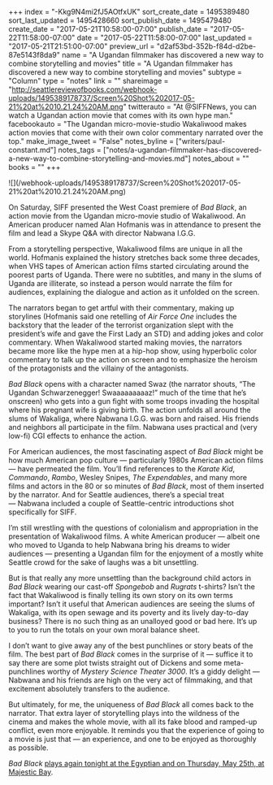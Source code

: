 +++
index = "-Kkg9N4mi2fJ5AOtfxUK"
sort_create_date = 1495389480
sort_last_updated = 1495428660
sort_publish_date = 1495479480
create_date = "2017-05-21T10:58:00-07:00"
publish_date = "2017-05-22T11:58:00-07:00"
date = "2017-05-22T11:58:00-07:00"
last_updated = "2017-05-21T21:51:00-07:00"
preview_url = "d2af53bd-352b-f84d-d2be-87e5143f8da9"
name = "A Ugandan filmmaker has discovered a new way to combine storytelling and movies"
title = "A Ugandan filmmaker has discovered a new way to combine storytelling and movies"
subtype = "Column"
type = "notes"
link = ""
shareimage = "http://seattlereviewofbooks.com/webhook-uploads/1495389178737/Screen%20Shot%202017-05-21%20at%2010.21.24%20AM.png"
twitterauto = "At @SIFFNews, you can watch a Ugandan action movie that comes with its own hype man."
facebookauto = "The Ugandan micro-movie-studio Wakaliwood makes action movies that come with their own color commentary narrated over the top."
make_image_tweet = "False"
notes_byline = ["writers/paul-constant.md"]
notes_tags = ["notes/a-ugandan-filmmaker-has-discovered-a-new-way-to-combine-storytelling-and-movies.md"]
notes_about = ""
books = ""
+++
<p class="image">![](/webhook-uploads/1495389178737/Screen%20Shot%202017-05-21%20at%2010.21.24%20AM.png)</p>

On Saturday, SIFF presented the West Coast premiere of *Bad Black*, an action movie from the Ugandan micro-movie studio of Wakaliwood. An American producer named Alan Hofmanis was in attendance to present the film and lead a Skype Q&A with director Nabwana I.G.G. 

From a storytelling perspective, Wakaliwood films are unique in all the world. Hofmanis explained the history stretches back some three decades, when VHS tapes of American action films started circulating around the poorest parts of Uganda. There were no subtitles, and many in the slums of Uganda are illiterate, so instead a person would narrate the film for audiences, explaining the dialogue and action as it unfolded on the screen.

The narrators began to get artful with their commentary, making up storylines (Hofmanis said one retelling of *Air Force One* includes the backstory that the leader of the terrorist organization slept with the president’s wife and gave the First Lady an STD) and adding jokes and color commentary. When Wakaliwood started making movies, the narrators became more like the hype men at a hip-hop show, using hyperbolic color commentary to talk up the action on screen and to emphasize the heroism of the protagonists and the villainy of the antagonists.

*Bad Black* opens with a character named Swaz (the narrator shouts, “The Ugandan Schwarzenegger! Swaaaaaaaaaz!” much of the time that he’s onscreen) who gets into a gun fight with some troops invading the hospital where his pregnant wife is giving birth. The action unfolds all around the slums of Wakaliga, where Nabwana I.G.G. was born and raised. His friends and neighbors all participate in the film. Nabwana uses practical and (very low-fi) CGI effects to enhance the action.

For American audiences, the most fascinating aspect of *Bad Black* might be how much American pop culture — particularly 1980s American action films — have permeated the film. You’ll find references to the *Karate Kid*, *Commando*, *Rambo*, Wesley Snipes, *The Expendables*, and many more films and actors in the 80 or so minutes of *Bad Black*, most of them inserted by the narrator. And for Seattle audiences, there’s a special treat — Nabwana included a couple of Seattle-centric introductions shot specifically for SIFF.

I’m still wrestling with the questions of colonialism and appropriation in the presentation of Wakaliwood films. A white American producer — albeit one who moved to Uganda to help Nabwana bring his dreams to wider audiences — presenting a Ugandan film for the enjoyment of a mostly white Seattle crowd for the sake of laughs was a bit unsettling. 

But is that really any more unsettling than the background child actors in *Bad Black* wearing our cast-off *Spongebob* and *Rugrats* t-shirts? Isn’t the fact that Wakaliwood is finally telling its own story on its own terms important? Isn’t it useful that American audiences are seeing the slums of Wakaliga, with its open sewage and its poverty and its lively day-to-day business? There is no such thing as an unalloyed good or bad here. It’s up to you to run the totals on your own moral balance sheet.

I don’t want to give away any of the best punchlines or story beats of the film. The best part of *Bad Black* comes in the surprise of it — suffice it to say there are some plot twists straight out of Dickens and some meta-punchlines worthy of *Mystery Science Theater 3000*. It’s a giddy delight — Nabwana and his friends are high on the very act of filmmaking, and that excitement absolutely transfers to the audience.

But ultimately, for me, the uniqueness of *Bad Black* all comes back to the narrator. That extra layer of storytelling plays into the wildness of the cinema and makes the whole movie, with all its fake blood and ramped-up conflict, even more enjoyable. It reminds you that the experience of going to a movie is just that — an experience, and one to be enjoyed as thoroughly as possible.

*Bad Black* [plays again tonight at the Egyptian and on Thursday, May 25th, at Majestic Bay](https://www.siff.net/festival/bad-black).
